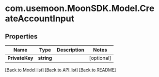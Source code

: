 # com.usemoon.MoonSDK.Model.CreateAccountInput

## Properties

Name | Type | Description | Notes
------------ | ------------- | ------------- | -------------
**PrivateKey** | **string** |  | [optional] 

[[Back to Model list]](../README.md#documentation-for-models) [[Back to API list]](../README.md#documentation-for-api-endpoints) [[Back to README]](../README.md)

